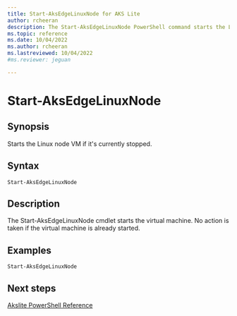```yaml
---
title: Start-AksEdgeLinuxNode for AKS Lite
author: rcheeran
description: The Start-AksEdgeLinuxNode PowerShell command starts the Linux node VM 
ms.topic: reference
ms.date: 10/04/2022
ms.author: rcheeran 
ms.lastreviewed: 10/04/2022
#ms.reviewer: jeguan

---
```



# Start-AksEdgeLinuxNode

## Synopsis

Starts the Linux node VM if it's currently stopped.

## Syntax

```
Start-AksEdgeLinuxNode
```

## Description

The Start-AksEdgeLinuxNode cmdlet starts the virtual machine.
No action is taken if the virtual machine is already started.

## Examples

```
Start-AksEdgeLinuxNode
```

## Next steps

[Akslite PowerShell Reference](./index.md)
